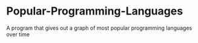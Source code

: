 # Popular-Programming-Languages
A program that gives out a graph of most popular programming languages over time
